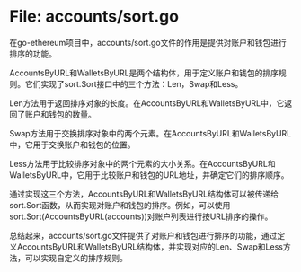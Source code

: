 # File: accounts/sort.go

在go-ethereum项目中，accounts/sort.go文件的作用是提供对账户和钱包进行排序的功能。

AccountsByURL和WalletsByURL是两个结构体，用于定义账户和钱包的排序规则。它们实现了sort.Sort接口中的三个方法：Len，Swap和Less。

Len方法用于返回排序对象的长度。在AccountsByURL和WalletsByURL中，它返回了账户和钱包的数量。

Swap方法用于交换排序对象中的两个元素。在AccountsByURL和WalletsByURL中，它用于交换账户和钱包的位置。

Less方法用于比较排序对象中的两个元素的大小关系。在AccountsByURL和WalletsByURL中，它用于比较账户和钱包的URL地址，并确定它们的排序顺序。

通过实现这三个方法，AccountsByURL和WalletsByURL结构体可以被传递给sort.Sort函数，从而实现对账户和钱包的排序。例如，可以使用sort.Sort(AccountsByURL(accounts))对账户列表进行按URL排序的操作。

总结起来，accounts/sort.go文件提供了对账户和钱包进行排序的功能，通过定义AccountsByURL和WalletsByURL结构体，并实现对应的Len、Swap和Less方法，可以实现自定义的排序规则。

